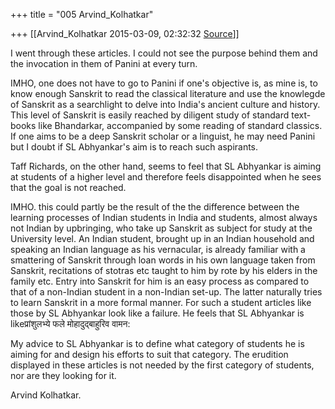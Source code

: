 +++
title = "005 Arvind_Kolhatkar"

+++
[[Arvind_Kolhatkar	2015-03-09, 02:32:32 [Source](https://groups.google.com/g/samskrita/c/tZJaNR8bedA)]]



I went through these articles. I could not see the purpose behind them and the invocation in them of Panini at every turn.

  

IMHO, one does not have to go to Panini if one's objective is, as mine is, to know enough Sanskrit to read the classical literature and use the knowlegde of Sanskrit as a searchlight to delve into India's ancient culture and history. This level of Sanskrit is easily reached by diligent study of standard text-books like Bhandarkar, accompanied by some reading of standard classics. If one aims to be a deep Sanskrit scholar or a linguist, he may need Panini but I doubt if SL Abhyankar's aim is to reach such aspirants. 

  

Taff Richards, on the other hand, seems to feel that SL Abhyankar is aiming at students of a higher level and therefore feels disappointed when he sees that the goal is not reached.

  

IMHO. this could partly be the result of the the difference between the learning processes of Indian students in India and students, almost always not Indian by upbringing, who take up Sanskrit as subject for study at the University level. An Indian student, brought up in an Indian household and speaking an Indian language as his vernacular, is already familiar with a smattering of Sanskrit through loan words in his own language taken from Sanskrit, recitations of stotras etc taught to him by rote by his elders in the family etc. Entry into Sanskrit for him is an easy process as compared to that of a non-Indian student in a non-Indian set-up. The latter naturally tries to learn Sanskrit in a more formal manner. For such a student articles like those by SL Abhyankar look like a failure. He feels that SL Abhyankar is likeप्रांशुलभ्ये फले मोहादुद्बाहुरिव वामन:

  

My advice to SL Abhyankar is to define what category of students he is aiming for and design his efforts to suit that category. The erudition displayed in these articles is not needed by the first category of students, nor are they looking for it.

  

Arvind Kolhatkar.

